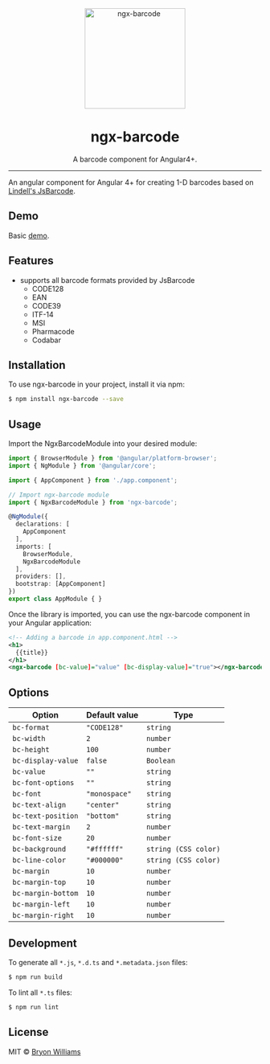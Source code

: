 <div align="center">
  <img src="https://cdn.rawgit.com/yobryon/ngx-barcode/master/docs/assets/ngx-barcode.svg" width="200px" alt="ngx-barcode">
  <h1 align="center">ngx-barcode</h1>
  <p>A barcode component for Angular4+.</p>
</div>

___

An angular component for Angular 4+ for creating 1-D barcodes based on [Lindell's JsBarcode](https://github.com/lindell/JsBarcode).

## Demo 
Basic [demo](https://yobryon.github.io/ngx-barcode/demo/).

## Features
- supports all barcode formats provided by JsBarcode
  - CODE128
  - EAN
  - CODE39
  - ITF-14
  - MSI
  - Pharmacode
  - Codabar

## Installation

To use ngx-barcode in your project, install it via npm:

```bash
$ npm install ngx-barcode --save
```

## Usage

Import the NgxBarcodeModule into your desired module:

```typescript
import { BrowserModule } from '@angular/platform-browser';
import { NgModule } from '@angular/core';

import { AppComponent } from './app.component';

// Import ngx-barcode module
import { NgxBarcodeModule } from 'ngx-barcode';

@NgModule({
  declarations: [
    AppComponent
  ],
  imports: [
    BrowserModule,
    NgxBarcodeModule
  ],
  providers: [],
  bootstrap: [AppComponent]
})
export class AppModule { }
```

Once the library is imported, you can use the ngx-barcode component in your Angular application:

```xml
<!-- Adding a barcode in app.component.html -->
<h1>
  {{title}}
</h1>
<ngx-barcode [bc-value]="value" [bc-display-value]="true"></ngx-barcode>
```

## Options

| Option | Default value | Type |
|--------|---------------|------|
| `bc-format` | `"CODE128"` | `string` |
| `bc-width` | `2` | `number` |
| `bc-height` | `100` | `number` |
| `bc-display-value` | `false` | `Boolean` |
| `bc-value` | `""` | `string` |
| `bc-font-options` | `""` | `string` |
| `bc-font` | `"monospace"` | `string` |
| `bc-text-align` | `"center"` | `string` |
| `bc-text-position` | `"bottom"` | `string` |
| `bc-text-margin` | `2` | `number` |
| `bc-font-size` | `20` | `number` |
| `bc-background`  | `"#ffffff"` | `string (CSS color)` |
| `bc-line-color` | `"#000000"` | `string (CSS color)` |
| `bc-margin` | `10` | `number` |
| `bc-margin-top` | `10` | `number` |
| `bc-margin-bottom` | `10` | `number` |
| `bc-margin-left` | `10` | `number` |
| `bc-margin-right` | `10` | `number` |

## Development

To generate all `*.js`, `*.d.ts` and `*.metadata.json` files:

```bash
$ npm run build
```

To lint all `*.ts` files:

```bash
$ npm run lint
```

## License

MIT © [Bryon Williams](mailto:bryon.williams@live.com)
